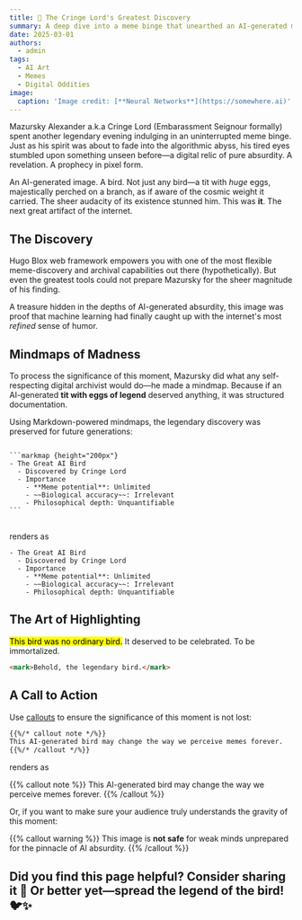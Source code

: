```yaml
---
title: 🧠 The Cringe Lord's Greatest Discovery
summary: A deep dive into a meme binge that unearthed an AI-generated masterpiece.
date: 2025-03-01
authors:
  - admin
tags:
  - AI Art
  - Memes
  - Digital Oddities
image:
  caption: 'Image credit: [**Neural Networks**](https://somewhere.ai)'
---
```


Mazursky Alexander a.k.a Cringe Lord (Embarassment Seignour formally) spent another legendary evening indulging in an uninterrupted meme binge. Just as his spirit was about to fade into the algorithmic abyss, his tired eyes stumbled upon something unseen before—a digital relic of pure absurdity. A revelation. A prophecy in pixel form.

An AI-generated image. A bird. Not just any bird—a tit with *huge* eggs, majestically perched on a branch, as if aware of the cosmic weight it carried. The sheer audacity of its existence stunned him. This was **it**. The next great artifact of the internet.

## The Discovery

Hugo Blox web framework empowers you with one of the most flexible meme-discovery and archival capabilities out there (hypothetically). But even the greatest tools could not prepare Mazursky for the sheer magnitude of his finding.

A treasure hidden in the depths of AI-generated absurdity, this image was proof that machine learning had finally caught up with the internet's most *refined* sense of humor.

## Mindmaps of Madness

To process the significance of this moment, Mazursky did what any self-respecting digital archivist would do—he made a mindmap. Because if an AI-generated **tit with eggs of legend** deserved anything, it was structured documentation.

Using Markdown-powered mindmaps, the legendary discovery was preserved for future generations:

<div class="highlight">
<pre class="chroma">
<code>
```markmap {height="200px"}
- The Great AI Bird
  - Discovered by Cringe Lord
  - Importance
    - **Meme potential**: Unlimited
    - ~~Biological accuracy~~: Irrelevant
    - Philosophical depth: Unquantifiable
```
</code>
</pre>
</div>

renders as

```markmap {height="200px"}
- The Great AI Bird
  - Discovered by Cringe Lord
  - Importance
    - **Meme potential**: Unlimited
    - ~~Biological accuracy~~: Irrelevant
    - Philosophical depth: Unquantifiable
```

## The Art of Highlighting

<mark>This bird was no ordinary bird.</mark> It deserved to be celebrated. To be immortalized.

```html
<mark>Behold, the legendary bird.</mark>
```

## A Call to Action

Use [callouts](https://docs.hugoblox.com/reference/markdown/#callouts) to ensure the significance of this moment is not lost:

```markdown
{{%/* callout note */%}}
This AI-generated bird may change the way we perceive memes forever.
{{%/* /callout */%}}
```

renders as

{{% callout note %}}
This AI-generated bird may change the way we perceive memes forever.
{{% /callout %}}

Or, if you want to make sure your audience truly understands the gravity of this moment:

{{% callout warning %}}
This image is **not safe** for weak minds unprepared for the pinnacle of AI absurdity.
{{% /callout %}}

## Did you find this page helpful? Consider sharing it 🙌 Or better yet—spread the legend of the bird! 🐦✨


